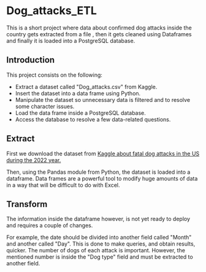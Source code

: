 # Dog_attacks_ETL
This is a short project where data about confirmed dog attacks inside the country gets extracted from a file , then it gets cleaned using Dataframes and finally it is loaded into a PostgreSQL database.

## Introduction

This project consists on the following:


- Extract a dataset called "Dog_attacks.csv" from Kaggle.
- Insert the dataset into a data frame using Python.
- Manipulate the dataset so unnecessary data is filtered and to resolve some character issues.
- Load the data frame inside a PostgreSQL database.
- Access the database to resolve a few data-related questions.

## Extract

First we download the dataset from [Kaggle about fatal dog attacks in the US during the 2022 year.](https://www.kaggle.com/datasets/kabhishm/fatal-dog-attacks-in-the-us-202022)


Then, using the Pandas module from Python, the dataset is loaded into a dataframe. Data frames are a powerful tool to modify huge amounts of data in a way that will be difficult to do with Excel.



## Transform
The information inside the dataframe however, is not yet ready to deploy and requires a couple of changes.


For example, the date should be divided into another field called "Month" and another called "Day". This is done to make queries, and obtain results, quicker.
The number of dogs of each attack is important. However, the mentioned number is inside the "Dog type" field and must be extracted to another field.
